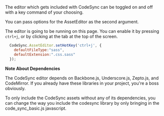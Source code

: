 The editor which gets included with CodeSync can be toggled on and off with a key command of your choosing.

You can pass options for the AssetEditor as the second argument.

The editor is going to be running on this page.  You can enable it by pressing `ctrl+j`, or by clicking at the tab at the top of the screen.

```javascript
  CodeSync.AssetEditor.setHotKey('ctrl+j', {
    defaultFileType:"sass",
    defaultExtension:".css.sass"
  });
```

**Note About Dependencies**

The CodeSync editor depends on Backbone.js, Underscore.js, Zepto.js, and CodeMirror.  If you already have these libraries in your project, you're a boss obviously.

To only include the CodeSync assets without any of its dependencies, you can change the way you include the codesync library by only bringing in the code_sync_basic.js javascript.
